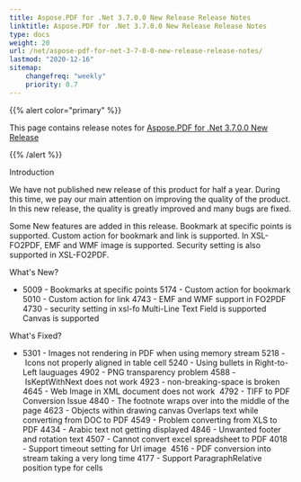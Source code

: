```yaml
---
title: Aspose.PDF for .Net 3.7.0.0 New Release Release Notes
linktitle: Aspose.PDF for .Net 3.7.0.0 New Release Release Notes
type: docs
weight: 20
url: /net/aspose-pdf-for-net-3-7-0-0-new-release-release-notes/
lastmod: "2020-12-16"
sitemap:
    changefreq: "weekly"
    priority: 0.7
---
```


{{% alert color="primary" %}}

This page contains release notes for [Aspose.PDF for .Net 3.7.0.0 New Release](http://www.aspose.com/downloads/pdf/net/new-releases/aspose.pdf-for-.net-3.7.0.0-new-release/)

{{% /alert %}}

Introduction

We have not published new release of this product for half a year. During this time, we pay our main attention on improving the quality of the product. In this new release, the quality is greatly improved and many bugs are fixed.

Some New features are added in this release. Bookmark at specific points is supported. Custom action for bookmark and link is supported. In XSL-FO2PDF, EMF and WMF image is supported. Security setting is also supported in XSL-FO2PDF.

What's New?

- 5009 - Bookmarks at specific points
  5174 - Custom action for bookmark
  5010 - Custom action for link
  4743 - EMF and WMF support in FO2PDF
  4730 - security setting in xsl-fo
  Multi-Line Text Field is supported
  Canvas is supported

What's Fixed?

- 5301 - Images not rendering in PDF when using memory stream
  5218 - Icons not properly aligned in table cell
  5240 - Using bullets in Right-to-Left lauguages
  4902 - PNG transparency problem
  4588 - IsKeptWithNext does not work
  4923 - non-breaking-space is broken
  4645 - Web Image in XML document does not work 
  4792 - TIFF to PDF Conversion Issue
  4840 - The footnote wraps over into the middle of the page
  4623 - Objects within drawing canvas Overlaps text while converting from DOC to PDF
  4549 - Problem converting from XLS to PDF
  4434 - Arabic text not getting displayed
  4846 - Unwanted footer and rotation text
  4507 - Cannot convert excel spreadsheet to PDF
  4018 - Support timeout setting for Url image 
  4516 - PDF conversion into stream taking a very long time
  4177 - Support ParagraphRelative position type for cells
